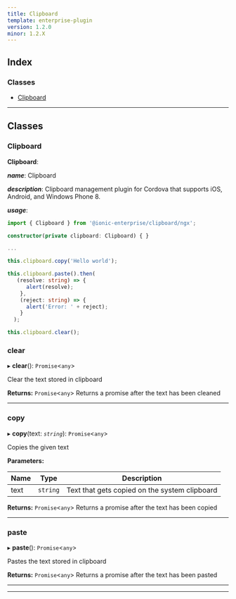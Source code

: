 ```yaml
---
title: Clipboard
template: enterprise-plugin
version: 1.2.0
minor: 1.2.X
---
```




## Index

### Classes

* [Clipboard](#clipboard)

* * *

## Classes

<a id="clipboard"></a>

### Clipboard

**Clipboard**:

***name***: Clipboard

***description***: Clipboard management plugin for Cordova that supports iOS, Android, and Windows Phone 8.

***usage***:

```typescript
import { Clipboard } from '@ionic-enterprise/clipboard/ngx';

constructor(private clipboard: Clipboard) { }

...

this.clipboard.copy('Hello world');

this.clipboard.paste().then(
   (resolve: string) => {
      alert(resolve);
    },
    (reject: string) => {
      alert('Error: ' + reject);
    }
  );

this.clipboard.clear();
```

<a id="clipboard.clear"></a>

### clear

▸ **clear**(): `Promise`<`any`>

Clear the text stored in clipboard

**Returns:** `Promise`<`any`> Returns a promise after the text has been cleaned

* * *

<a id="clipboard.copy"></a>

### copy

▸ **copy**(text: *`string`*): `Promise`<`any`>

Copies the given text

**Parameters:**

| Name | Type     | Description                                   |
| ---- | -------- | --------------------------------------------- |
| text | `string` | Text that gets copied on the system clipboard |

**Returns:** `Promise`<`any`> Returns a promise after the text has been copied

* * *

<a id="clipboard.paste"></a>

### paste

▸ **paste**(): `Promise`<`any`>

Pastes the text stored in clipboard

**Returns:** `Promise`<`any`> Returns a promise after the text has been pasted

* * *

* * *